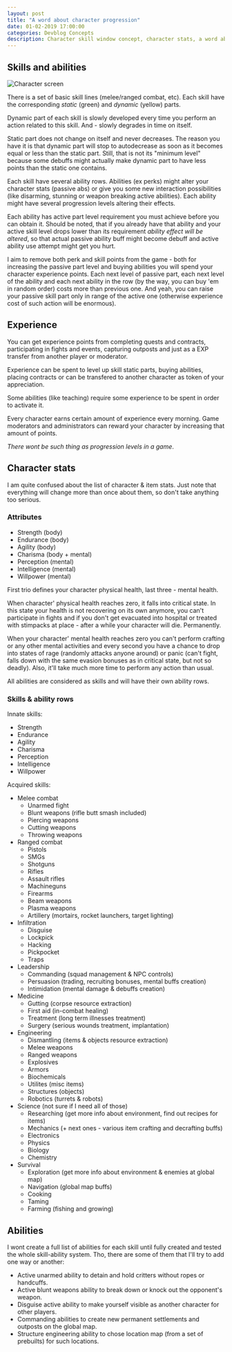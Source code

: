 ```yaml
---
layout: post
title: "A word about character progression"
date: 01-02-2019 17:00:00
categories: Devblog Concepts
description: Character skill window concept, character stats, a word about weapons and damage types.
---
```


## Skills and abilities

![Character screen](https://res.cloudinary.com/drpez49fp/image/upload/v1549032413/Progression.png)

There is a set of basic skill lines (melee/ranged combat, etc). Each skill have the corresponding *static* (green) and *dynamic* (yellow) parts. 

Dynamic part of each skill is slowly developed every time you perform an action related to this skill. And - slowly degrades in time on itself. 

Static part does not change on itself and never decreases. The reason you have it is that dynamic part will stop to autodecrease as soon as it becomes equal or less than the static part. Still, that is not its "minimum level" because some debuffs might actually make dynamic part to have less points than the static one contains.

Each skill have several ability rows. Abilities (ex perks) might alter your character stats (passive abs) or give you some new interaction possibilities (like disarming, stunning or weapon breaking active abilities). Each ability might have several progression levels altering their effects. 

Each ability has active part level requirement you must achieve before you can obtain it. Should be noted, that if you already have that ability and your active skill level drops lower than its requirement *ability effect will be altered*, so that actual passive ability buff might become debuff and active ability use attempt might get you hurt. 

I aim to remove both perk and skill points from the game - both for increasing the passive part level and buying abilities you will spend your character experience points. Each next level of passive part, each next level of the ability and each next ability in the row (by the way, you can buy 'em in random order) costs more than previous one. And yeah, you can raise your passive skill part only in range of the active one (otherwise experience cost of such action will be enormous).

## Experience

You can get experience points from completing quests and contracts, participating in fights and events, capturing outposts and just as a EXP transfer from another player or moderator.

Experience can be spent to level up skill static parts, buying abilities, placing contracts or can
be transfered to another character as token of your appreciation.

Some abilities (like teaching) require some experience to be spent in order to activate it.

Every character earns certain amount of experience every morning. Game moderators and administrators
can reward your character by increasing that amount of points.

*There wont be such thing as progression levels in a game*.

## Character stats

I am quite confused about the list of character & item stats. Just note that everything will change more than once about them, so don't take anything too serious.

### Attributes
- Strength (body)
- Endurance (body)
- Agility (body)
- Charisma (body + mental)
- Perception (mental)
- Intelligence (mental)
- Willpower (mental)

First trio defines your character physical health, last three - mental health.

When character' physical health reaches zero, it falls into critical state. In this state your health is not recovering on its own anymore, you can't participate in fights and if you don't get evacuated into hospital or treated with stimpacks at place - after a while your character will die. Permanently.

When your character' mental health reaches zero you can't perform crafting or any other mental activities and every second you have a chance to drop into states of rage (randomly attacks anyone around) or panic (can't fight, falls down with the same evasion bonuses as in critical state, but not so deadly). Also, it'll take much more time to perform any action than usual.

All abilities are considered as skills and will have their own ability rows.

### Skills & ability rows

Innate skills:

- Strength 
- Endurance
- Agility 
- Charisma
- Perception
- Intelligence 
- Willpower

Acquired skills:

- Melee combat
  - Unarmed fight
  - Blunt weapons (rifle butt smash included)
  - Piercing weapons
  - Cutting weapons
  - Throwing weapons
- Ranged combat
  - Pistols
  - SMGs
  - Shotguns
  - Rifles
  - Assault rifles
  - Machineguns
  - Firearms
  - Beam weapons
  - Plasma weapons
  - Artillery (mortairs, rocket launchers, target lighting)
- Infiltration 
  - Disguise
  - Lockpick
  - Hacking
  - Pickpocket
  - Traps
- Leadership
  - Commanding (squad management & NPC controls)
  - Persuasion (trading, recruiting bonuses, mental buffs creation)
  - Intimidation (mental damage & debuffs creation)
- Medicine
  - Gutting (corpse resource extraction)
  - First aid (in-combat healing)
  - Treatment (long term illnesses treatment)
  - Surgery (serious wounds treatment, implantation)
- Engineering
  - Dismantling (items & objects resource extraction)
  - Melee weapons
  - Ranged weapons
  - Explosives
  - Armors
  - Biochemicals
  - Utilites (misc items)
  - Structures (objects)
  - Robotics (turrets & robots)
- Science (not sure if I need all of those)
  - Researching (get more info about environment, find out recipes for items)
  - Mechanics (+ next ones - various item crafting and decrafting buffs)
  - Electronics
  - Physics
  - Biology
  - Chemistry
- Survival
  - Exploration (get more info about environment & enemies at global map)
  - Navigation (global map buffs)
  - Cooking
  - Taming
  - Farming (fishing and growing)

## Abilities

I wont create a full list of abilities for each skill until fully created and tested the whole skill-ability system. Tho, there are some of them that I'll try to add one way or another:

- Active unarmed ability to detain and hold critters without ropes or handcuffs.
- Active blunt weapons ability to break down or knock out the opponent's weapon.
- Disguise active ability to make yourself visible as another character for other players.
- Commanding abilities to create new permanent settlements and outposts on the global map.
- Structure engineering ability to chose location map (from a set of prebuilts) for such locations.

